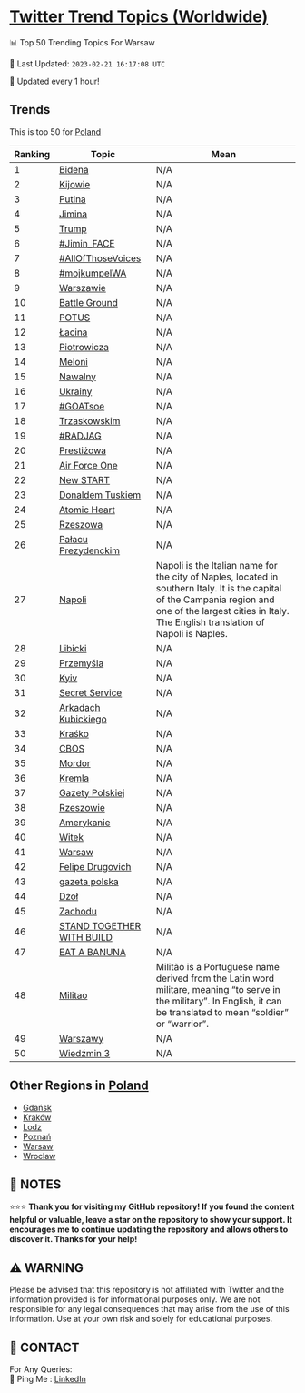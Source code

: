 [Twitter Trend Topics (Worldwide)](https://github.com/ErcinDedeoglu/Twitter-Trend-Topics)
==========


📊 Top 50 Trending Topics For Warsaw

📆 Last Updated: `2023-02-21 16:17:08 UTC`

🔧 Updated every 1 hour!


## Trends

This is top 50 for [Poland](</Poland>)

| Ranking | Topic | Mean |
| ------- | ------------ | ------------ |
| 1 | [Bidena](http://twitter.com/search?q=Bidena) | N/A |
| 2 | [Kijowie](http://twitter.com/search?q=Kijowie) | N/A |
| 3 | [Putina](http://twitter.com/search?q=Putina) | N/A |
| 4 | [Jimina](http://twitter.com/search?q=Jimina) | N/A |
| 5 | [Trump](http://twitter.com/search?q=Trump) | N/A |
| 6 | [#Jimin_FACE](http://twitter.com/search?q=%23Jimin_FACE) | N/A |
| 7 | [#AllOfThoseVoices](http://twitter.com/search?q=%23AllOfThoseVoices) | N/A |
| 8 | [#mojkumpelWA](http://twitter.com/search?q=%23mojkumpelWA) | N/A |
| 9 | [Warszawie](http://twitter.com/search?q=Warszawie) | N/A |
| 10 | [Battle Ground](http://twitter.com/search?q=Battle+Ground) | N/A |
| 11 | [POTUS](http://twitter.com/search?q=POTUS) | N/A |
| 12 | [Łacina](http://twitter.com/search?q=%c5%81acina) | N/A |
| 13 | [Piotrowicza](http://twitter.com/search?q=Piotrowicza) | N/A |
| 14 | [Meloni](http://twitter.com/search?q=Meloni) | N/A |
| 15 | [Nawalny](http://twitter.com/search?q=Nawalny) | N/A |
| 16 | [Ukrainy](http://twitter.com/search?q=Ukrainy) | N/A |
| 17 | [#GOATsoe](http://twitter.com/search?q=%23GOATsoe) | N/A |
| 18 | [Trzaskowskim](http://twitter.com/search?q=Trzaskowskim) | N/A |
| 19 | [#RADJAG](http://twitter.com/search?q=%23RADJAG) | N/A |
| 20 | [Prestiżowa](http://twitter.com/search?q=Presti%c5%bcowa) | N/A |
| 21 | [Air Force One](http://twitter.com/search?q=Air+Force+One) | N/A |
| 22 | [New START](http://twitter.com/search?q=New+START) | N/A |
| 23 | [Donaldem Tuskiem](http://twitter.com/search?q=Donaldem+Tuskiem) | N/A |
| 24 | [Atomic Heart](http://twitter.com/search?q=Atomic+Heart) | N/A |
| 25 | [Rzeszowa](http://twitter.com/search?q=Rzeszowa) | N/A |
| 26 | [Pałacu Prezydenckim](http://twitter.com/search?q=Pa%c5%82acu+Prezydenckim) | N/A |
| 27 | [Napoli](http://twitter.com/search?q=Napoli) | Napoli is the Italian name for the city of Naples, located in southern Italy. It is the capital of the Campania region and one of the largest cities in Italy. The English translation of Napoli is Naples. |
| 28 | [Libicki](http://twitter.com/search?q=Libicki) | N/A |
| 29 | [Przemyśla](http://twitter.com/search?q=Przemy%c5%9bla) | N/A |
| 30 | [Kyiv](http://twitter.com/search?q=Kyiv) | N/A |
| 31 | [Secret Service](http://twitter.com/search?q=Secret+Service) | N/A |
| 32 | [Arkadach Kubickiego](http://twitter.com/search?q=Arkadach+Kubickiego) | N/A |
| 33 | [Kraśko](http://twitter.com/search?q=Kra%c5%9bko) | N/A |
| 34 | [CBOS](http://twitter.com/search?q=CBOS) | N/A |
| 35 | [Mordor](http://twitter.com/search?q=Mordor) | N/A |
| 36 | [Kremla](http://twitter.com/search?q=Kremla) | N/A |
| 37 | [Gazety Polskiej](http://twitter.com/search?q=Gazety+Polskiej) | N/A |
| 38 | [Rzeszowie](http://twitter.com/search?q=Rzeszowie) | N/A |
| 39 | [Amerykanie](http://twitter.com/search?q=Amerykanie) | N/A |
| 40 | [Witek](http://twitter.com/search?q=Witek) | N/A |
| 41 | [Warsaw](http://twitter.com/search?q=Warsaw) | N/A |
| 42 | [Felipe Drugovich](http://twitter.com/search?q=Felipe+Drugovich) | N/A |
| 43 | [gazeta polska](http://twitter.com/search?q=gazeta+polska) | N/A |
| 44 | [Dżoł](http://twitter.com/search?q=D%c5%bco%c5%82) | N/A |
| 45 | [Zachodu](http://twitter.com/search?q=Zachodu) | N/A |
| 46 | [STAND TOGETHER WITH BUILD](http://twitter.com/search?q=STAND+TOGETHER+WITH+BUILD) | N/A |
| 47 | [EAT A BANUNA](http://twitter.com/search?q=EAT+A+BANUNA) | N/A |
| 48 | [Militao](http://twitter.com/search?q=Militao) | Militão is a Portuguese name derived from the Latin word militare, meaning “to serve in the military”. In English, it can be translated to mean “soldier” or “warrior”. |
| 49 | [Warszawy](http://twitter.com/search?q=Warszawy) | N/A |
| 50 | [Wiedźmin 3](http://twitter.com/search?q=Wied%c5%bamin+3) | N/A |



## Other Regions in [Poland](</Poland>)

* [Gdańsk](</Poland/Gdańsk.md>)
* [Kraków](</Poland/Kraków.md>)
* [Lodz](</Poland/Lodz.md>)
* [Poznań](</Poland/Poznań.md>)
* [Warsaw](</Poland/Warsaw.md>)
* [Wroclaw](</Poland/Wroclaw.md>)



## 📝 NOTES

⭐⭐⭐ **Thank you for visiting my GitHub repository! If you found the content helpful or valuable, leave a star on the repository to show your support. It encourages me to continue updating the repository and allows others to discover it. Thanks for your help!**


## ⚠️ WARNING

Please be advised that this repository is not affiliated with Twitter and the information provided is for informational purposes only. We are not responsible for any legal consequences that may arise from the use of this information. Use at your own risk and solely for educational purposes.


## 📨 CONTACT

 For Any Queries:  
            🏓 Ping Me : [LinkedIn](https://www.linkedin.com/in/ercindedeoglu/)
